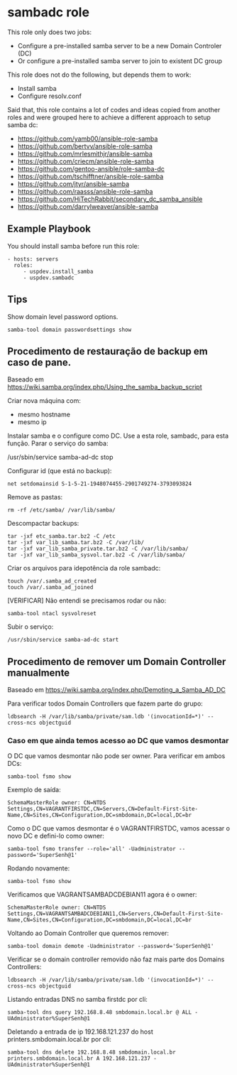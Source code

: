 sambadc role
============

This role only does two jobs:

 - Configure a pre-installed samba server to be a new Domain Controler (DC)
 - Or configure a pre-installed samba server to join to existent DC group
 
 This role does not do the following, but depends them to work:
 
 - Install samba
 - Configure resolv.conf

Said that, this role contains a lot of codes and ideas copied from another roles and were
grouped here to achieve a different approach to setup samba dc:


 - https://github.com/yamb00/ansible-role-samba
 - https://github.com/bertvv/ansible-role-samba
 - https://github.com/mrlesmithjr/ansible-samba
 - https://github.com/criecm/ansible-role-samba
 - https://github.com/gentoo-ansible/role-samba-dc
 - https://github.com/tschifftner/ansible-role-samba
 - https://github.com/jtyr/ansible-samba
 - https://github.com/raasss/ansible-role-samba
 - https://github.com/HiTechRabbit/secondary_dc_samba_ansible
 - https://github.com/darrylweaver/ansible-samba

Example Playbook
----------------

You should install samba before run this role:

    - hosts: servers
      roles:
         - uspdev.install_samba
         - uspdev.sambadc

Tips
----

Show domain level password options.

    samba-tool domain passwordsettings show

## Procedimento de restauração de backup em caso de pane.

Baseado em https://wiki.samba.org/index.php/Using_the_samba_backup_script

Criar nova máquina com:

 - mesmo hostname
 - mesmo ip

Instalar samba e o configure como DC. Use a esta role, sambadc, para esta função.
Parar o serviço do samba:

/usr/sbin/service samba-ad-dc stop

Configurar id (que está no backup):

    net setdomainsid S-1-5-21-1948074455-2901749274-3793093824

Remove as pastas:

    rm -rf /etc/samba/ /var/lib/samba/

Descompactar backups:

    tar -jxf etc_samba.tar.bz2 -C /etc
    tar -jxf var_lib_samba.tar.bz2 -C /var/lib/
    tar -jxf var_lib_samba_private.tar.bz2 -C /var/lib/samba/
    tar -jxf var_lib_samba_sysvol.tar.bz2 -C /var/lib/samba/

Criar os arquivos para idepotência da role sambadc:

    touch /var/.samba_ad_created
    touch /var/.samba_ad_joined

[VERIFICAR] Não entendi se precisamos rodar ou não:

    samba-tool ntacl sysvolreset

Subir o serviço:

    /usr/sbin/service samba-ad-dc start


## Procedimento de remover um Domain Controller manualmente

Baseado em https://wiki.samba.org/index.php/Demoting_a_Samba_AD_DC

Para verificar todos Domain Controllers que fazem parte do grupo:

    ldbsearch -H /var/lib/samba/private/sam.ldb '(invocationId=*)' --cross-ncs objectguid

### Caso em que ainda temos acesso ao DC que vamos desmontar

O DC que vamos desmontar não pode ser owner. Para verificar em ambos DCs:

    samba-tool fsmo show

Exemplo de saída:

    SchemaMasterRole owner: CN=NTDS Settings,CN=VAGRANTFIRSTDC,CN=Servers,CN=Default-First-Site-Name,CN=Sites,CN=Configuration,DC=smbdomain,DC=local,DC=br

Como o DC que vamos desmontar é o VAGRANTFIRSTDC, vamos acessar o novo DC e defini-lo como owner:

    samba-tool fsmo transfer --role='all' -Uadministrator --password='SuperSenh@1'

Rodando novamente:

    samba-tool fsmo show

Verificamos que VAGRANTSAMBADCDEBIAN11 agora é o owner:

    SchemaMasterRole owner: CN=NTDS Settings,CN=VAGRANTSAMBADCDEBIAN11,CN=Servers,CN=Default-First-Site-Name,CN=Sites,CN=Configuration,DC=smbdomain,DC=local,DC=br

Voltando ao Domain Controller que queremos remover:

    samba-tool domain demote -Uadministrator --password='SuperSenh@1'

Verificar se o domain controller removido não faz mais parte dos Domains Controllers:

    ldbsearch -H /var/lib/samba/private/sam.ldb '(invocationId=*)' --cross-ncs objectguid
    
Listando entradas DNS no samba firstdc por cli:
    
    samba-tool dns query 192.168.8.48 smbdomain.local.br @ ALL -UAdministrator%SuperSenh@1

Deletando a entrada de ip 192.168.121.237 do host printers.smbdomain.local.br por cli:

    samba-tool dns delete 192.168.8.48 smbdomain.local.br printers.smbdomain.local.br A 192.168.121.237 -UAdministrator%SuperSenh@1
